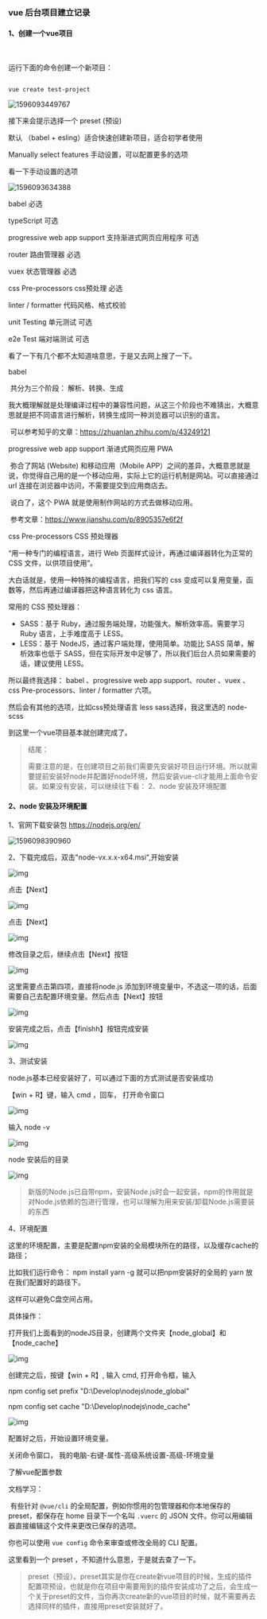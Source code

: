 ### vue 后台项目建立记录



#### 1、创建一个vue项目

​	

运行下面的命令创建一个新项目：

```

vue create test-project

```

![1596093449767](C:\Users\liyi\AppData\Roaming\Typora\typora-user-images\1596093449767.png)



接下来会提示选择一个 preset (预设)

默认 （babel + esling）适合快速创建新项目，适合初学者使用

Manually select features  手动设置，可以配置更多的选项



看一下手动设置的选项

![1596093634388](C:\Users\liyi\AppData\Roaming\Typora\typora-user-images\1596093634388.png)



babel   必选

typeScript   可选

progressive web app support 支持渐进式网页应用程序  可选 

router  路由管理器 必选

vuex  状态管理器 必选

css  Pre-processors    css预处理  必选

linter / formatter  代码风格、格式校验

unit Testing  单元测试 可选

e2e Test  端对端测试  可选



看了一下有几个都不太知道啥意思，于是又去网上搜了一下。



babel

​	共分为三个阶段： 解析、转换、生成

​	我大概理解就是处理编译过程中的兼容性问题，从这三个阶段也不难猜出，大概意思就是把不同语言进行解析，转换生成同一种浏览器可以识别的语言。

​	可以参考知乎的文章：<https://zhuanlan.zhihu.com/p/43249121>



progressive web app support 渐进式网页应用 PWA

​	弥合了网站 (Website) 和移动应用（Mobile APP）之间的差异，大概意思就是说，你觉得自己用的是一个移动应用，实际上它的运行机制是网站。可以直接通过 url 连接在浏览器中访问，不需要提交到应用商店去。

​	说白了，这个 PWA 就是使用制作网站的方式去做移动应用。

​	参考文章：<https://www.jianshu.com/p/8905357e6f2f>



css  Pre-processors    CSS 预处理器

“用一种专门的编程语言，进行 Web 页面样式设计，再通过编译器转化为正常的 CSS 文件，以供项目使用”。

大白话就是，使用一种特殊的编程语言，把我们写的 css 变成可以复用变量，函数等，然后再通过编译器把这种语言转化为 css 语言。

常用的 CSS 预处理器：

- SASS：基于 Ruby，通过服务端处理，功能强大。解析效率高。需要学习 Ruby 语言，上手难度高于 LESS。
- LESS：基于 NodeJS，通过客户端处理，使用简单。功能比 SASS 简单，解析效率也低于 SASS，但在实际开发中足够了，所以我们后台人员如果需要的话，建议使用 LESS。



所以最终我选择： babel 、progressive web app support、router 、vuex  、css  Pre-processors、linter / formatter 六项。

然后会有其他的选项，比如css预处理语言  less  sass选择，我这里选的 node-scss



到这里一个vue项目基本就创建完成了。



> 结尾：
>
> 需要注意的是，在创建项目之前我们需要先安装好项目运行环境。所以就需要提前安装好node并配置好node环境，然后安装vue-cli才能用上面命令安装。如果没有安装，可以继续往下看： 2、node 安装及环境配置



#### 2、node 安装及环境配置



1、官网下载安装包 <https://nodejs.org/en/>

![1596098390960](C:\Users\liyi\AppData\Roaming\Typora\typora-user-images\1596098390960.png)





2、下载完成后，双击"node-vx.x.x-x64.msi",开始安装

![img](https://img.jbzj.com/file_images/article/201709/201709181401222.png)



点击【Next】



![img](https://img.jbzj.com/file_images/article/201709/201709181401223.png)

点击【Next】

![img](https://img.jbzj.com/file_images/article/201709/201709181401234.png)



修改目录之后，继续点击【Next】按钮

![img](https://img.jbzj.com/file_images/article/201709/201709181401235.png)

这里需要点击第四项，直接将node.js 添加到环境变量中，不选这一项的话，后面需要自己去配置环境变量。然后点击【Next】按钮

![img](https://img.jbzj.com/file_images/article/201709/201709181401236.png)

安装完成之后，点击【finishh】按钮完成安装

![img](https://img.jbzj.com/file_images/article/201709/201709181401237.png)



3、测试安装

node.js基本已经安装好了，可以通过下面的方式测试是否安装成功

【win + R】键，输入 cmd ，回车， 打开命令窗口

![img](https://img.jbzj.com/file_images/article/201709/201709181401238.png)



输入 node -v

![img](https://img.jbzj.com/file_images/article/201709/201709181401239.png)



node 安装后的目录

![img](https://img.jbzj.com/file_images/article/201709/2017091814012310.png)



> 新版的Node.js已自带npm，安装Node.js时会一起安装，npm的作用就是对Node.js依赖的包进行管理，也可以理解为用来安装/卸载Node.js需要装的东西



4、环境配置

这里的环境配置，主要是配置npm安装的全局模块所在的路径，以及缓存cache的路径；

比如我们运行命令： npm install yarn -g   就可以把npm安装好的全局的 yarn 放在我们配置好的路径下。

这样可以避免C盘空间占用。



具体操作：

打开我们上面看到的nodeJS目录，创建两个文件夹【node_global】和【node_cache】

![img](https://img.jbzj.com/file_images/article/201709/2017091814012311.png)



创建完之后，按键【win + R】, 输入 cmd, 打开命令框，输入

npm config set prefix "D:\Develop\nodejs\node_global"

npm config set cache "D:\Develop\nodejs\node_cache"

![img](https://img.jbzj.com/file_images/article/201709/2017091814012412.png)



配置好之后，开始设置环境变量。

关闭命令窗口， 我的电脑-右键-属性-高级系统设置-高级-环境变量











了解vue配置参数

 

文档学习：

​	有些针对 `@vue/cli` 的全局配置，例如你惯用的包管理器和你本地保存的 preset，都保存在 home 目录下一个名叫 `.vuerc` 的 JSON 文件。你可以用编辑器直接编辑这个文件来更改已保存的选项。

你也可以使用 `vue config` 命令来审查或修改全局的 CLI 配置。



这里看到一个 preset ，不知道什么意思，于是就去查了一下。

> preset（预设）。preset其实是你在create新vue项目的时候，生成的插件配置项预设，也就是你在项目中需要用到的插件安装成功了之后，会生成一个关于preset的文件，当你再次create新的vue项目的时候，就不需要再去选择同样的插件，直接用preset安装就好了。



